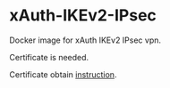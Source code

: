 # xAuth-IKEv2-IPsec

Docker image for xAuth IKEv2 IPsec vpn.

Certificate is needed.

Certificate obtain [instruction](https://github.com/skilFullGH/xAuth-IKEv2-IPsec/blob/master/README.md).
